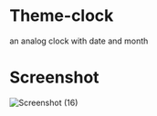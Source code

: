 # Theme-clock
an analog clock with date and month
# Screenshot
![Screenshot (16)](https://github.com/sumeetpatil01/Theme-clock/assets/136491586/2d5f32f2-f9a5-49af-997a-75d5bef82f92)
